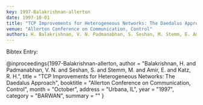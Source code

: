 ```yaml
---
key: 1997-Balakrishnan-allerton
date: 1997-10-01
title: "TCP Improvements for Heterogeneous Networks: The Daedalus Approach"
venue: "Allerton Conference on Communication, Control"
authors: H. Balakrishnan, V. N. Padmanabhan, S. Seshan, M. Stemm, E. Amir and R. H. Katz
---
```


Bibtex Entry:

@inproceedings{1997-Balakrishnan-allerton,
    author = "Balakrishnan, H. and Padmanabhan, V. N. and Seshan, S. and Stemm, M. and Amir, E. and Katz, R. H.",
    title = "TCP Improvements for Heterogeneous Networks: The Daedalus Approach",
    booktitle = "Allerton Conference on Communication, Control",
    month = "October",
    address = "Urbana, IL",
    year = "1997",
    category = "BARWAN",
    summary = ""
}

